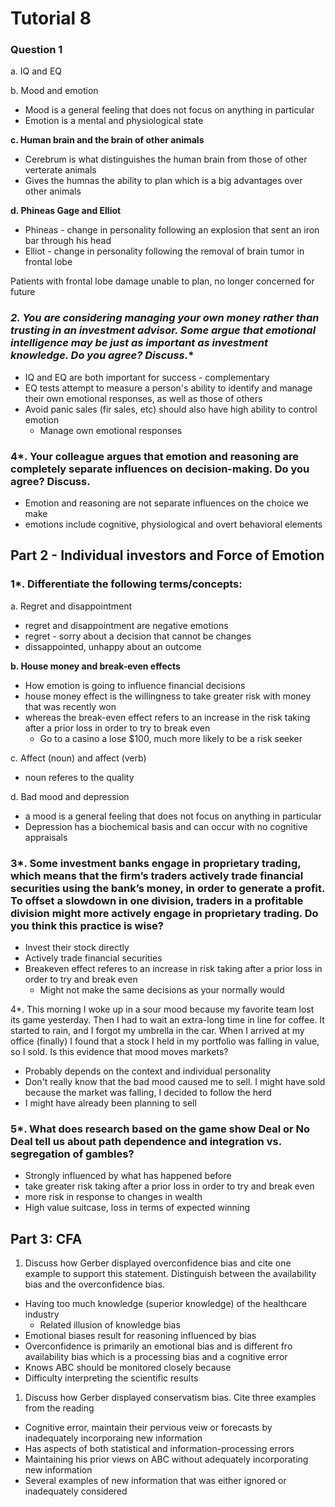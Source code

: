 # Tutorial 8

### Question 1
a. IQ and EQ

b. Mood and emotion
- Mood is a general feeling that does not focus on anything in particular
- Emotion is a mental and physiological state

**c. Human brain and the brain of other animals**
- Cerebrum is what distinguishes the human brain from those of other verterate animals
- Gives the humnas the ability to plan which is a big advantages over other animals

**d. Phineas Gage and Elliot**
- Phineas - change in personality following an explosion that sent an iron bar through his head
- Elliot - change in personality following the removal of brain tumor in frontal lobe

Patients with frontal lobe damage unable to plan, no longer concerned for future


### **2*. You are considering managing your own money rather than trusting in an investment advisor. Some argue that emotional intelligence may be just as important as investment knowledge. Do you agree? Discuss.**
- IQ and EQ are both important for success - complementary
- EQ tests attempt to measure a person's ability to identify and manage their own emotional responses, as well as those of others
- Avoid panic sales (fir sales, etc) should also have high ability to control emotion
  - Manage own emotional responses

### 4*. Your colleague argues that emotion and reasoning are completely separate influences on decision-making. Do you agree? Discuss.

- Emotion and reasoning are not separate influences on the choice we make
- emotions include cognitive, physiological and overt behavioral elements

## Part 2 - Individual investors and Force of Emotion

### 1*. Differentiate the following terms/concepts:
a. Regret and disappointment
- regret and disappointment are negative emotions
- regret - sorry about a decision that cannot be changes
- dissappointed, unhappy about an outcome

**b. House money and break-even effects**
- How emotion is going to influence financial decisions
- house money effect is the willingness to take greater risk with money that was recently won
- whereas the break-even effect refers to an increase in the risk taking after a prior loss in order to try to break even
  - Go to a casino a lose $100, much more likely to be a risk seeker

c. Affect (noun) and affect (verb)
- noun referes to the quality

d. Bad mood and depression
- a mood is a general feeling that does not focus on anything in particular
- Depression has a biochemical basis and can occur with no cognitive appraisals

### 3*. Some investment banks engage in proprietary trading, which means that the firm’s traders actively trade financial securities using the bank’s money, in order to generate a profit. To offset a slowdown in one division, traders in a profitable division might more actively engage in proprietary trading. Do you think this practice is wise?

- Invest their stock directly
- Actively trade financial securities
- Breakeven effect referes to an increase in risk taking after a prior loss in order to try and break even
  - Might not make the same decisions as your normally would

4*. This morning I woke up in a sour mood because my favorite team lost its game
yesterday. Then I had to wait an extra-long time in line for coffee. It started to rain, and
I forgot my umbrella in the car. When I arrived at my office (finally) I found that a stock
I held in my portfolio was falling in value, so I sold. Is this evidence that mood moves
markets?

- Probably depends on the context and individual personality
- Don't really know that the bad mood caused me to sell. I might have sold because the market was falling, I decided to follow the herd
- I might have already been planning to sell

### 5*. What does research based on the game show Deal or No Deal tell us about path dependence and integration vs. segregation of gambles?

- Strongly influenced by what has happened before
- take greater risk taking after a prior loss in order to try and break even
- more risk in response to changes in wealth
- High value suitcase, loss in terms of expected winning

## Part 3: CFA

1. Discuss how Gerber displayed overconfidence bias and cite one example to support this statement. Distinguish between the availability bias and the overconfidence bias.

- Having too much knowledge (superior knowledge) of the healthcare industry
  - Related illusion of knowledge bias
- Emotional biases result for reasoning influenced by bias
- Overconfidence is primarily an emotional bias and is different fro availability bias which is a processing bias and a cognitive error
- Knows ABC should be monitored closely because 
- Difficulty interpreting the scientific results


1. Discuss how Gerber displayed conservatism bias. Cite three examples from the reading

- Cognitive error, maintain their pervious veiw or forecasts by inadequately incorporaing new information
- Has aspects of both statistical and information-processing errors
- Maintaining his prior views on ABC without adequately incorporating new information
- Several examples of new information that was either ignored or inadequately considered